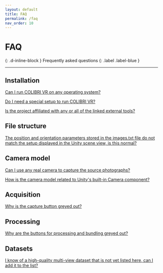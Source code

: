 ```yaml
---
layout: default
title: FAQ
permalink: /faq
nav_order: 10
---
```


# FAQ
{: .d-inline-block }
Frequently asked questions
{: .label .label-blue }

* * * 

## Installation

[Can I run COLIBRI VR on any operating system?](https://caor-mines-paristech.github.io/colibri-vr/getting-started/installation#can-i-run-colibri-vr-on-any-operating-system)

[Do I need a special setup to run COLIBRI VR?](https://caor-mines-paristech.github.io/colibri-vr/getting-started/installation#do-i-need-a-special-setup-to-run-colibri-vr)

[Is the project affiliated with any or all of the linked external tools?](https://caor-mines-paristech.github.io/colibri-vr/getting-started/installation#is-the-project-affiliated-with-any-or-all-of-the-linked-external-tools)

## File structure

[The position and orientation parameters stored in the images.txt file do not match the setup displayed in the Unity scene view, is this normal?](https://caor-mines-paristech.github.io/colibri-vr/structural-elements/file-structure#the-position-and-orientation-parameters-stored-in-the-imagestxt-file-do-not-match-the-setup-displayed-in-the-unity-scene-view-is-this-normal)

## Camera model

[Can I use any real camera to capture the source photographs?](https://caor-mines-paristech.github.io/colibri-vr/core-components/camera-model#can-i-use-any-real-camera-to-capture-the-source-photographs)

[How is the camera model related to Unity's built-in Camera component?](https://caor-mines-paristech.github.io/colibri-vr/core-components/camera-model#how-is-the-camera-model-related-to-unitys-built-in-camera-component)

## Acquisition

[Why is the capture button greyed out?](https://caor-mines-paristech.github.io/colibri-vr/core-components/acquisition#why-is-the-capture-button-greyed-out)

## Processing

[Why are the buttons for processing and bundling greyed out?](https://caor-mines-paristech.github.io/colibri-vr/core-components/processing#why-are-the-buttons-for-processing-and-bundling-greyed-out)


## Datasets

[I know of a high-quality multi-view dataset that is not yet listed here, can I add it to the list?](https://caor-mines-paristech.github.io/colibri-vr/datasets/#i-know-of-a-high-quality-multi-view-dataset-that-is-not-yet-listed-here-can-i-add-it-to-the-list)
